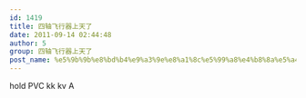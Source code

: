 ```yaml
---
id: 1419
title: 四轴飞行器上天了
date: 2011-09-14 02:44:48
author: 5
group: 四轴飞行器上天了
post_name: %e5%9b%9b%e8%bd%b4%e9%a3%9e%e8%a1%8c%e5%99%a8%e4%b8%8a%e5%a4%a9%e4%ba%86
---
```


hold PVC kk kv A